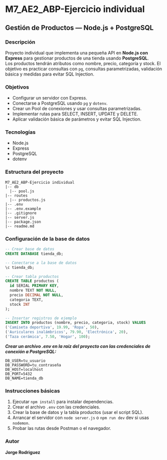 # M7_AE2_ABP-Ejercicio individual

## Gestión de Productos — Node.js + PostgreSQL

### Descripción
Proyecto individual que implementa una pequeña API en **Node.js con Express** para gestionar productos de una tienda usando **PostgreSQL**.  
Los productos tendrán atributos como nombre, precio, categoría y stock. El objetivo es practicar consultas con `pg`, consultas parametrizadas, validación básica y medidas para evitar SQL Injection.

### Objetivos
- Configurar un servidor con Express.  
- Conectarse a PostgreSQL usando `pg` y `dotenv`.  
- Crear un Pool de conexiones y usar consultas parametrizadas.  
- Implementar rutas para SELECT, INSERT, UPDATE y DELETE.  
- Aplicar validación básica de parámetros y evitar SQL Injection.  

### Tecnologías
- Node.js  
- Express  
- PostgreSQL  
- dotenv  

### Estructura del proyecto
```
M7_AE2_ABP-Ejercicio individual
|-- db
  |-- pool.js
|-- routes
  |-- productos.js
|-- .env
|-- .env.example
|-- .gitignore
|-- server.js
|-- package.json
|-- readme.md
```

### Configuración de la base de datos
```sql
-- Crear base de datos
CREATE DATABASE tienda_db;

-- Conectarse a la base de datos
\c tienda_db;

-- Crear tabla productos
CREATE TABLE productos (
  id SERIAL PRIMARY KEY,
  nombre TEXT NOT NULL,
  precio DECIMAL NOT NULL,
  categoria TEXT,
  stock INT
);

-- Insertar registros de ejemplo
INSERT INTO productos (nombre, precio, categoria, stock) VALUES
('Camiseta deportiva', 19.99, 'Ropa', 50),
('Auriculares inalámbricos', 79.90, 'Electrónica', 20),
('Taza cerámica', 7.50, 'Hogar', 100);
```
***Crear un archivo .env en la raíz del proyecto con las credenciales de conexión a PostgreSQL:***
```
DB_USER=tu_usuario
DB_PASSWORD=tu_contraseña
DB_HOST=localhost
DB_PORT=5432
DB_NAME=tienda_db
```
### Instrucciones básicas
1. Ejecutar `npm install` para instalar dependencias.
2. Crear el archivo `.env` con las credenciales.
3. Crear la base de datos y la tabla productos (usar el script SQL).
4. Arrancar el servidor con `node server.js` o `npm run dev` dev si usas `nodemon`.
5. Probar las rutas desde Postman o el navegador.
### Autor
**Jorge Rodriguez**